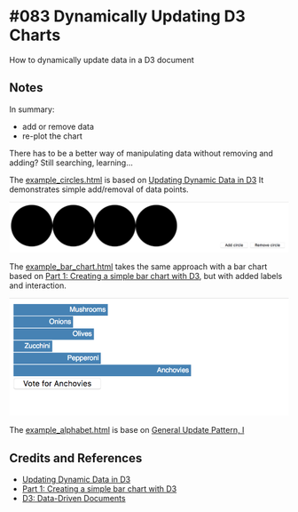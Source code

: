 # #083 Dynamically Updating D3 Charts

How to dynamically update data in a D3 document

## Notes

In summary:

* add or remove data
* re-plot the chart

There has to be a better way of manipulating data without removing and adding? Still searching, learning...

The [example_circles.html](./example_circles) is based on [Updating Dynamic Data in D3](https://travishorn.com/updating-dynamic-data-in-d3-15ce4a9fa856)
It demonstrates simple add/removal of data points.

[![example_circles](./assets/example_circles.png?raw=true)](./example_circles.html)


The [example_bar_chart.html](./example_bar_chart) takes the same approach with a bar chart based on [Part 1: Creating a simple bar chart with D3](https://scrimba.com/p/pEKMsN/cast-1953),
but with added labels and interaction.

[![example_bar_chart](./assets/example_bar_chart.png?raw=true)](./example_bar_chart.html)

The [example_alphabet.html](./example_alphabet.html) is base on [General Update Pattern, I](https://bl.ocks.org/mbostock/3808218)

## Credits and References

* [Updating Dynamic Data in D3](https://travishorn.com/updating-dynamic-data-in-d3-15ce4a9fa856)
* [Part 1: Creating a simple bar chart with D3](https://scrimba.com/p/pEKMsN/cast-1953)
* [D3: Data-Driven Documents](https://d3js.org/)
